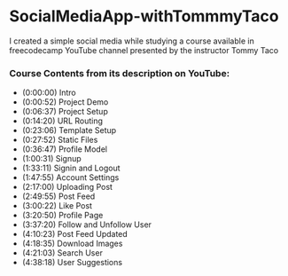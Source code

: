 # SocialMediaApp-withTommmyTaco
I created a simple social media while studying a course available in freecodecamp YouTube channel presented by the instructor Tommy Taco

### Course Contents from its description on YouTube:
* (0:00:00) Intro    
* (0:00:52) Project Demo    
* (0:06:37) Project Setup
* (0:14:20) URL Routing
* (0:23:06) Template Setup
* (0:27:52) Static Files
* (0:36:47) Profile Model
* (1:00:31) Signup
* (1:33:11) Signin and Logout
* (1:47:55) Account Settings
* (2:17:00) Uploading Post
* (2:49:55) Post Feed
* (3:00:22) Like Post
* (3:20:50) Profile Page
* (3:37:20) Follow and Unfollow User
* (4:10:23) Post Feed Updated
* (4:18:35) Download Images
* (4:21:03) Search User
* (4:38:18) User Suggestions
